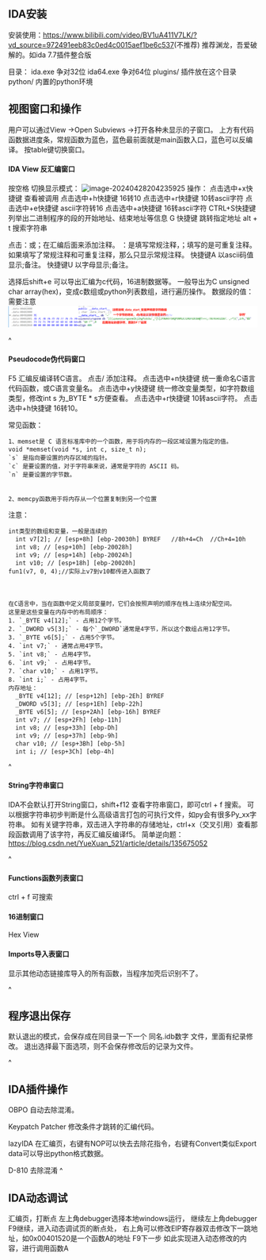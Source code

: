 
## **IDA安装**
安装使用：<https://www.bilibili.com/video/BV1uA411V7LK/?vd_source=972491eeb83c0ed4c0015aef1be6c537>(不推荐)
推荐渊龙，吾爱破解的。如ida 7.7插件整合版

目录：
ida.exe 争对32位
ida64.exe 争对64位
plugins/  插件放在这个目录
 python/  内置的python环境

## **视图窗口和操作**
用户可以通过View ->Open Subviews ->打开各种未显示的子窗口。
上方有代码函数据进度条，常规函数为蓝色，蓝色最前面就是main函数入口，蓝色可以反编译。
按table键切换窗口。
#### **IDA View 反汇编窗口**
按空格 切换显示模式：
![image-20240428204235925](http://cdn.33129999.xyz/mk_img/image-20240428204235925.png)
操作：
点击选中+x快捷键 查看被调用
点击选中+h快捷键 16转10
点击选中+r快捷键  10转ascii字符
点击选中+e快捷键  ascii字符转16
点击选中+a快捷键  16转ascii字符
CTRL+S快捷键 列举出二进制程序的段的开始地址、结束地址等信息
G 快捷键 跳转指定地址
alt + t 搜索字符串

点击：或；在汇编后面来添加注释。
：是填写常规注释，；填写的是可重复注释。如果填写了常规注释和可重复注释，那么只显示常规注释。
快捷键A 以ascii码值显示;备注。 
快捷键U 以字母显示;备注。 

选择后shift+e 可以导出汇编为c代码，16进制数据等。
一般导出为C unsigned char array(hex)，变成c数组或python列表数组，进行遍历操作。
数据段的值：需要注意
![](.topwrite/assets/image_1732431392925.png)


^
#### **Pseudocode伪代码窗口**
F5 汇编反编译转C语言。
点击/ 添加注释。
点击选中+n快捷键 统一重命名C语言代码函数，或C语言变量名。
点击选中+y快捷键 统一修改变量类型，如字符数组类型，修改int s 为_BYTE * s方便查看。
点击选中+r快捷键  10转ascii字符。
点击选中+h快捷键 16转10。

常见函数：
```
1、memset是 C 语言标准库中的一个函数，用于将内存的一段区域设置为指定的值。
void *memset(void *s, int c, size_t n);
`s` 是指向要设置的内存区域的指针。
`c` 是要设置的值，对于字符串来说，通常是字符的 ASCII 码。
`n` 是要设置的字节数。


2、memcpy函数用于将内存从一个位置复制到另一个位置
```
注意：
```
int类型的数组和变量，一般是连续的
  int v7[2]; // [esp+8h] [ebp-20030h] BYREF   //8h+4=Ch  //Ch+4=10h
  int v8; // [esp+10h] [ebp-20028h]
  int v9; // [esp+14h] [ebp-20024h]
  int v10; // [esp+18h] [ebp-20020h]
fun1(v7, 0, 4);//实际上v7到v10都传进入函数了



在C语言中，当在函数中定义局部变量时，它们会按照声明的顺序在栈上连续分配空间。
这里是这些变量在内存中的布局顺序：
1. `_BYTE v4[12];` - 占用12个字节。
2. `_DWORD v5[3];` - 每个`_DWORD`通常是4字节，所以这个数组占用12字节。
3. `_BYTE v6[5];` - 占用5个字节。
4. `int v7;` - 通常占用4字节。
5. `int v8;` - 占用4字节。
6. `int v9;` - 占用4字节。
7. `char v10;` - 占用1字节。
8. `int i;` - 占用4字节。
内存地址：
  _BYTE v4[12]; // [esp+12h] [ebp-2Eh] BYREF
  _DWORD v5[3]; // [esp+1Eh] [ebp-22h]
  _BYTE v6[5]; // [esp+2Ah] [ebp-16h] BYREF
  int v7; // [esp+2Fh] [ebp-11h]
  int v8; // [esp+33h] [ebp-Dh]
  int v9; // [esp+37h] [ebp-9h]
  char v10; // [esp+3Bh] [ebp-5h]
  int i; // [esp+3Ch] [ebp-4h]
```

^
#### **String字符串窗口**
IDA不会默认打开String窗口，shift+f12 查看字符串窗口，即可ctrl + f 搜索。
可以根据字符串初步判断是什么高级语言打包的可执行文件，如py会有很多Py_xx字符串。
如有关键字符串，双击进入字符串的存储地址，ctrl+x（交叉引用）查看那段函数调用了该字符，再反汇编反编译f5。
简单逆向题：<https://blog.csdn.net/YueXuan_521/article/details/135675052>



^
#### **Functions函数列表窗口**
ctrl + f 可搜索


#### **16进制窗口**
Hex View


#### **Imports导入表窗口**
显示其他动态链接库导入的所有函数，当程序加壳后识别不了。



^
## **程序退出保存**
默认退出的模式，会保存成在同目录一下一个 同名.idb数字 文件，里面有纪录修改。
退出选择最下面选项，则不会保存修改后的记录为文件。



^
## **IDA插件操作**
OBPO 自动去除混淆。

Keypatch Patcher 修改条件才跳转的汇编代码。

lazyIDA 在汇编页，右键有NOP可以快去去除花指令，右键有Convert类似Export data可以导出python格式数据。

D-810 去除混淆
^
## **IDA动态调试**
汇编页，打断点
左上角debugger选择本地windows运行，
继续左上角debugger F9继续，进入动态调试页的断点处，
右上角可以修改EIP寄存器双击修改下一跳地址，如0x00401520是一个函数A的地址
F9下一步
如此实现进入动态修改的内容，进行调用函数A
